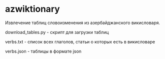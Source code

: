 # azwiktionary
Извлечение таблиц словоизменения из азербайджанского викисловаря.

 download_tables.py - скрипт для загрузки таблиц
  
  verbs.txt - список всех глаголов, статьи о которых есть в викисловаре
  
  verbs.json - таблицы в формате json
